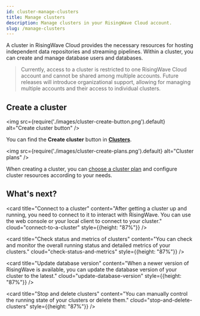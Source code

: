 ```yaml
---
id: cluster-manage-clusters
title: Manage clusters
description: Manage clusters in your RisingWave Cloud account.
slug: /manage-clusters
---
```



A cluster in RisingWave Cloud provides the necessary resources for hosting independent data repositories and streaming pipelines. Within a cluster, you can create and manage database users and databases.

> Currently, access to a cluster is restricted to one RisingWave Cloud account and cannot be shared among multiple accounts. Future releases will introduce organizational support, allowing for managing multiple accounts and their access to individual clusters.
> 

## Create a cluster

<grid
 container
 direction="row"
 spacing="15"
 justifyContent="space-between"
 justifyItems="stretch"
 alignItems="baseline">

 <grid item xs={6} md={6}>

  <img
    src={require('./images/cluster-create-button.png').default}
    alt="Create cluster button"
  />

  You can find the **Create cluster** button in [**Clusters**](https://risingwave.cloud/clusters/).

 </grid>

 <grid item xs={6} sm={6} md={6}>

  <img
    src={require('./images/cluster-create-plans.png').default}
    alt="Cluster plans"
  />

  When creating a cluster, you can [choose a cluster plan](cluster-choose-a-cluster-plan.md) and configure cluster resources according to your needs.

 </grid>

</grid>


## What's next?

<grid
 container
 direction="row"
 spacing="15"
 justifyContent="space-between"
 justifyItems="stretch"
 alignItems="stretch">

<grid item xs={12} sm={6} md={6}>

<card
title="Connect to a cluster"
content="After getting a cluster up and running, you need to connect to it to interact with RisingWave. You can use the web console or your local client to connect to your cluster."
cloud="connect-to-a-cluster"
style={{height: "87%"}}
/>

</grid>

<grid item xs={12} sm={6} md={6}>

<card
title="Check status and metrics of clusters"
content="You can check and monitor the overall running status and detailed metrics of your clusters."
cloud="check-status-and-metrics"
style={{height: "87%"}}
/>
  
</grid>

</grid>

<grid
 container
 direction="row"
 spacing="15"
 justifyContent="space-between"
 justifyItems="stretch"
 alignItems="stretch">

<grid item xs={12} sm={6} md={6}>

<card
title="Update database version"
content="When a newer version of RisingWave is available, you can update the database version of your cluster to the latest."
cloud="update-database-version"
style={{height: "87%"}}
/>
  
</grid>

<grid item xs={12} sm={6} md={6}>

<card
title="Stop and delete clusters"
content="You can manually control the running state of your clusters or delete them."
cloud="stop-and-delete-clusters"
style={{height: "87%"}}
/>
  
</grid>

</grid>
